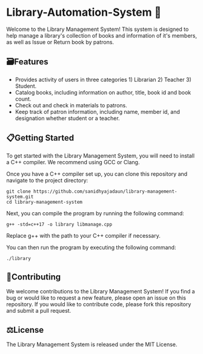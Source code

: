 # Library-Automation-System 📒

Welcome to the Library Management System! This system is designed to help manage a library's collection of books and information of it's members, as well as Issue or Return book by patrons.

## 🗃️Features
- Provides activity of users in three categories 1) Librarian 2) Teacher 3) Student.
- Catalog books, including information on author, title, book id and book count.
- Check out and check in materials to patrons.
- Keep track of patron information, including name, member id, and designation whether student or a teacher.

## 📋Getting Started
To get started with the Library Management System, you will need to install a C++ compiler. We recommend using GCC or Clang.

Once you have a C++ compiler set up, you can clone this repository and navigate to the project directory:

```
git clone https://github.com/sanidhyajadaun/library-management-system.git
cd library-management-system
```

Next, you can compile the program by running the following command:

```
g++ -std=c++17 -o library libmanage.cpp
```

Replace g++ with the path to your C++ compiler if necessary.

You can then run the program by executing the following command:

```
./library
```

## 🎫Contributing
We welcome contributions to the Library Management System! If you find a bug or would like to request a new feature, please open an issue on this repository. If you would like to contribute code, please fork this repository and submit a pull request.

## ⚖️License
The Library Management System is released under the MIT License. 
